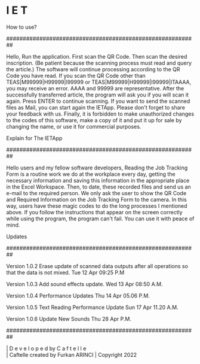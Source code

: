 # I E T 

How to use?

##########################################################

Hello,
Run the application. First scan the QR Code. Then scan the desired inscription. (Be patient because the scanning process must read and query the article.) The software will continue processing according to the QR Code you have read.
If you scan the QR Code other than TEAS|M99999|H99999|I99999 or TEAS|M99999|H99999|I99999|ITAAAA, you may receive an error. AAAA and 99999 are representative. After the successfully transferred article, the program will ask you if you will scan it again. Press ENTER to continue scanning. If you want to send the scanned files as Mail, you can start again the IETApp.
Please don't forget to share your feedback with us.
Finally, it is forbidden to make unauthorized changes to the codes of this software, make a copy of it and put it up for sale by changing the name, or use it for commercial purposes.


Explain for The IETApp

##########################################################

Hello users and my fellow software developers, Reading the Job Tracking Form is a routine work we do at the workplace every day, getting the necessary information and saving this information in the appropriate place in the Excel Workspace. Then, to date, these recorded files and send us an e-mail to the required person. We only ask the user to show the QR Code and Required Information on the Job Tracking Form to the camera. In this way, users have these magic codes to do the long processes I mentioned above. If you follow the instructions that appear on the screen correctly while using the program, the program can't fail. You can use it with peace of mind.



Updates

##########################################################

Version 1.0.2 
Erase update of scanned data outputs after all operations so that the data is not mixed.
Tue 12 Apr 09:25 P.M

Version 1.0.3 
Add sound effects update. Wed 13 Apr 08:50 A.M.

Version 1.0.4 
Performance Updates Thu 14 Apr 05.06 P.M.

Version 1.0.5 
Text Reading Performance Update Sun 17 Apr 11.20 A.M.

Version 1.0.6 
Update New Sounds Thu 28 Apr P.M.

##########################################################

| D e v e l o p e d by C a f t e l l e  
| Caftelle created by Furkan ARINCI 
| Copyright 2022

